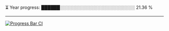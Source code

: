 
⏳ Year progress: ██████░░░░░░░░░░░░░░░░░░░░░░░░ 21.36 %

---

[![Progress Bar CI](https://github.com/thatoranzhevyy/thatoranzhevyy/actions/workflows/node.js.yml/badge.svg)](https://github.com/thatoranzhevyy/thatoranzhevyy/actions/workflows/node.js.yml)

